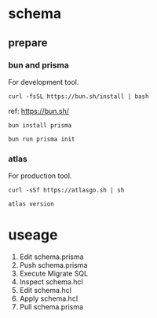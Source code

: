 # schema

## prepare

### bun and prisma

For development tool.

```shell
curl -fsSL https://bun.sh/install | bash
```
ref: https://bun.sh/

```shell
bun install prisma
```

```shell
bun run prisma init
```

### atlas

For production tool.

```shell
curl -sSf https://atlasgo.sh | sh
```

```shell
atlas version
```

# useage

1. Edit schema.prisma 
1. Push schema.prisma
1. Execute Migrate SQL
1. Inspect schema.hcl
1. Edit schema.hcl
1. Apply schema.hcl
1. Pull schema.prisma

